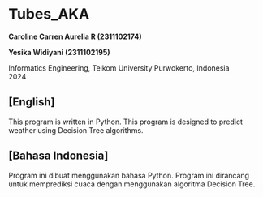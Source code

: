 # Tubes_AKA 

**Caroline Carren Aurelia R (2311102174)**

**Yesika Widiyani (2311102195)**

Informatics Engineering, Telkom University Purwokerto, Indonesia  
2024

## [English]
This program is written in Python. This program is designed to predict weather using Decision Tree algorithms. 

## [Bahasa Indonesia]
Program ini dibuat menggunakan bahasa Python. Program ini dirancang untuk memprediksi cuaca dengan menggunakan algoritma Decision Tree. 
